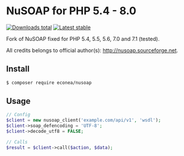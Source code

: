 # NuSOAP for PHP 5.4 - 8.0

[![Downloads total](https://img.shields.io/packagist/dt/econea/nusoap.svg?style=flat-square)](https://packagist.org/packages/econea/nusoap)
[![Latest stable](https://img.shields.io/packagist/v/econea/nusoap.svg?style=flat-square)](https://packagist.org/packages/econea/nusoap)

Fork of NuSOAP fixed for PHP 5.4, 5.5, 5.6, 7.0 and 7.1 (tested).

All credits belongs to official author(s): http://nusoap.sourceforge.net.

## Install
```sh
$ composer require econea/nusoap
```

## Usage

```php
// Config
$client = new nusoap_client('example.com/api/v1', 'wsdl');
$client->soap_defencoding = 'UTF-8';
$client->decode_utf8 = FALSE;

// Calls
$result = $client->call($action, $data);
```
